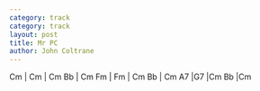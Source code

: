 ```yaml
---
category: track
category: track
layout: post
title: Mr PC
author: John Coltrane
---
```


<canvas class="chords">Cm | Cm | Cm Bb |  Cm 
Fm | Fm | Cm Bb |  Cm
A7 |G7 |Cm Bb |Cm</canvas>





